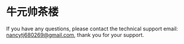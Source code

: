 # 牛元帅茶楼



If you have any questions, please contact the technical support email: nancytj680269@gmail.com, thank you for your support.
